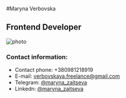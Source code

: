 #Maryna Verbovska
## Frontend Developer
![photo](photo1.jpg "Пейзаж с горами")

### Contact information:
- Contact phone: +380981218919
- E-mail: verbovskaya.freelance@gmail.com
- Telegram: [@maryna_zaitseva](адрес "https://t.me/maryna_zaitseva")
- Linkedn: [@maryna_zaitseva](адрес "https://t.me/maryna_zaitseva")

